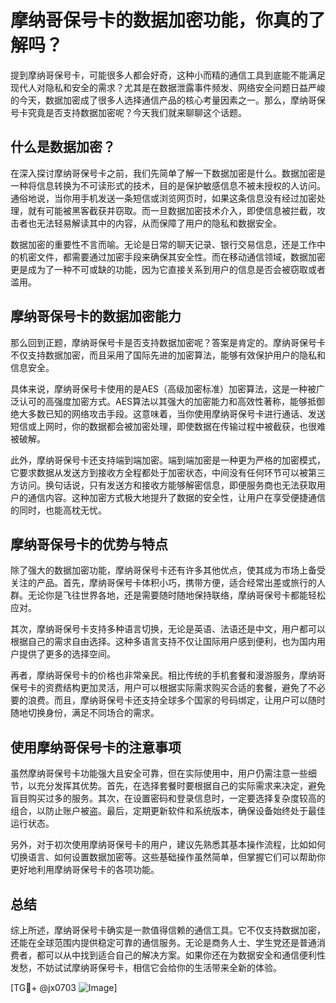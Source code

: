 # 摩纳哥保号卡的数据加密功能，你真的了解吗？

提到摩纳哥保号卡，可能很多人都会好奇，这种小而精的通信工具到底能不能满足现代人对隐私和安全的需求？尤其是在数据泄露事件频发、网络安全问题日益严峻的今天，数据加密成了很多人选择通信产品的核心考量因素之一。那么，摩纳哥保号卡究竟是否支持数据加密呢？今天我们就来聊聊这个话题。

## 什么是数据加密？

在深入探讨摩纳哥保号卡之前，我们先简单了解一下数据加密是什么。数据加密是一种将信息转换为不可读形式的技术，目的是保护敏感信息不被未授权的人访问。通俗地说，当你用手机发送一条短信或浏览网页时，如果这条信息没有经过加密处理，就有可能被黑客截获并窃取。而一旦数据加密技术介入，即使信息被拦截，攻击者也无法轻易解读其中的内容，从而保障了用户的隐私和数据安全。

数据加密的重要性不言而喻。无论是日常的聊天记录、银行交易信息，还是工作中的机密文件，都需要通过加密手段来确保其安全性。而在移动通信领域，数据加密更是成为了一种不可或缺的功能，因为它直接关系到用户的信息是否会被窃取或者滥用。

## 摩纳哥保号卡的数据加密能力

那么回到正题，摩纳哥保号卡是否支持数据加密呢？答案是肯定的。摩纳哥保号卡不仅支持数据加密，而且采用了国际先进的加密算法，能够有效保护用户的隐私和信息安全。

具体来说，摩纳哥保号卡使用的是AES（高级加密标准）加密算法，这是一种被广泛认可的高强度加密方式。AES算法以其强大的加密能力和高效性著称，能够抵御绝大多数已知的网络攻击手段。这意味着，当你使用摩纳哥保号卡进行通话、发送短信或上网时，你的数据都会被加密处理，即使数据在传输过程中被截获，也很难被破解。

此外，摩纳哥保号卡还支持端到端加密。端到端加密是一种更为严格的加密模式，它要求数据从发送方到接收方全程都处于加密状态，中间没有任何环节可以被第三方访问。换句话说，只有发送方和接收方能够解密信息，即便服务商也无法获取用户的通信内容。这种加密方式极大地提升了数据的安全性，让用户在享受便捷通信的同时，也能高枕无忧。

## 摩纳哥保号卡的优势与特点

除了强大的数据加密功能，摩纳哥保号卡还有许多其他优点，使其成为市场上备受关注的产品。首先，摩纳哥保号卡体积小巧，携带方便，适合经常出差或旅行的人群。无论你是飞往世界各地，还是需要随时随地保持联络，摩纳哥保号卡都能轻松应对。

其次，摩纳哥保号卡支持多种语言切换，无论是英语、法语还是中文，用户都可以根据自己的需求自由选择。这种多语言支持不仅让国际用户感到便利，也为国内用户提供了更多的选择空间。

再者，摩纳哥保号卡的价格也非常亲民。相比传统的手机套餐和漫游服务，摩纳哥保号卡的资费结构更加灵活，用户可以根据实际需求购买合适的套餐，避免了不必要的浪费。而且，摩纳哥保号卡还支持全球多个国家的号码绑定，让用户可以随时随地切换身份，满足不同场合的需求。

## 使用摩纳哥保号卡的注意事项

虽然摩纳哥保号卡功能强大且安全可靠，但在实际使用中，用户仍需注意一些细节，以充分发挥其优势。首先，在选择套餐时要根据自己的实际需求来决定，避免盲目购买过多的服务。其次，在设置密码和登录信息时，一定要选择复杂度较高的组合，以防止账户被盗。最后，定期更新软件和系统版本，确保设备始终处于最佳运行状态。

另外，对于初次使用摩纳哥保号卡的用户，建议先熟悉其基本操作流程，比如如何切换语言、如何设置数据加密等。这些基础操作虽然简单，但掌握它们可以帮助你更好地利用摩纳哥保号卡的各项功能。

## 总结

综上所述，摩纳哥保号卡确实是一款值得信赖的通信工具。它不仅支持数据加密，还能在全球范围内提供稳定可靠的通信服务。无论是商务人士、学生党还是普通消费者，都可以从中找到适合自己的解决方案。如果你还在为数据安全和通信便利性发愁，不妨试试摩纳哥保号卡，相信它会给你的生活带来全新的体验。

[TG💪+ @jx0703 ![Image](https://github.com/user-attachments/assets/dbca1d08-cadb-493c-b0ec-ad6f7a83f270)]